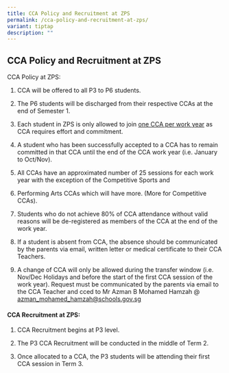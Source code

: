 ```yaml
---
title: CCA Policy and Recruitment at ZPS
permalink: /cca-policy-and-recruitment-at-zps/
variant: tiptap
description: ""
---
```

<h2><strong>CCA Policy and Recruitment at ZPS</strong></h2>
<p>CCA Policy at ZPS:</p>
<ol data-tight="true" class="tight">
<li>
<p>CCA will be offered to all P3 to P6 students.</p>
</li>
<li>
<p>The P6 students will be discharged from their respective CCAs at the end
of Semester 1.</p>
</li>
<li>
<p>Each student in ZPS is only allowed to join <u>one CCA per work year</u> as
CCA requires effort and commitment.</p>
</li>
<li>
<p>A student who has been successfully accepted to a CCA has to remain committed
in that CCA until the end of the CCA work year (i.e. January to Oct/Nov).</p>
</li>
<li>
<p>All CCAs have an approximated number of 25 sessions for each work year
with the exception of the Competitive Sports and</p>
</li>
<li>
<p>Performing Arts CCAs which will have more. (More for Competitive CCAs).</p>
</li>
<li>
<p>Students who do not achieve 80% of CCA attendance without valid reasons
will be de-registered as members of the CCA at the end of the work year.</p>
</li>
<li>
<p>If a student is absent from CCA, the absence should be communicated by
the parents via email, written letter or medical certificate to their CCA
Teachers.</p>
</li>
<li>
<p>A change of CCA will only be allowed during the transfer window (i.e.
Nov/Dec Holidays and before the start of the first CCA session of the work
year). Request must be communicated by the parents via email to the CCA
Teacher and cced to Mr Azman B Mohamed Hamzah @ <a href="mailto:azman_mohamed_hamzah@schools.gov.sg" rel="noopener noreferrer nofollow" target="_blank"><u>azman_mohamed_hamzah@schools.gov.sg</u></a>
</p>
</li>
</ol>
<h4><strong>CCA Recruitment at ZPS:</strong></h4>
<ol data-tight="true" class="tight">
<li>
<p>CCA Recruitment begins at P3 level.</p>
</li>
<li>
<p>The P3 CCA Recruitment will be conducted in the middle of Term 2.</p>
</li>
<li>
<p>Once allocated to a CCA, the P3 students will be attending their first
CCA session in Term 3.</p>
</li>
</ol>
<p></p>